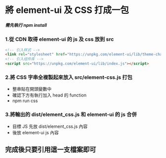 # 將 element-ui 及 CSS 打成一包
##### 需先執行 npm install

### 1.從 CDN 取得 element-ui 的 js 及 css 放到 src
```HTML
<!-- 引入样式 -->
<link rel="stylesheet" href="https://unpkg.com/element-ui/lib/theme-chalk/index.css">
<!-- 引入组件库 -->
<script src="https://unpkg.com/element-ui/lib/index.js"></script>

```

### 2.將 CSS 字串全複製起來放入 src/element-css.js 打包
* 整串貼在開頭變數中
* 確認下方有執行加入 head 的 function
* npm run css

### 3.將輸出的 dist/element_css.js 和 element-ui 的 js 合併
* 目標 JS 先放 dist/element_css.js 內容
* 後放 element-ui js 內容

## 完成後只要引用這一支檔案即可
